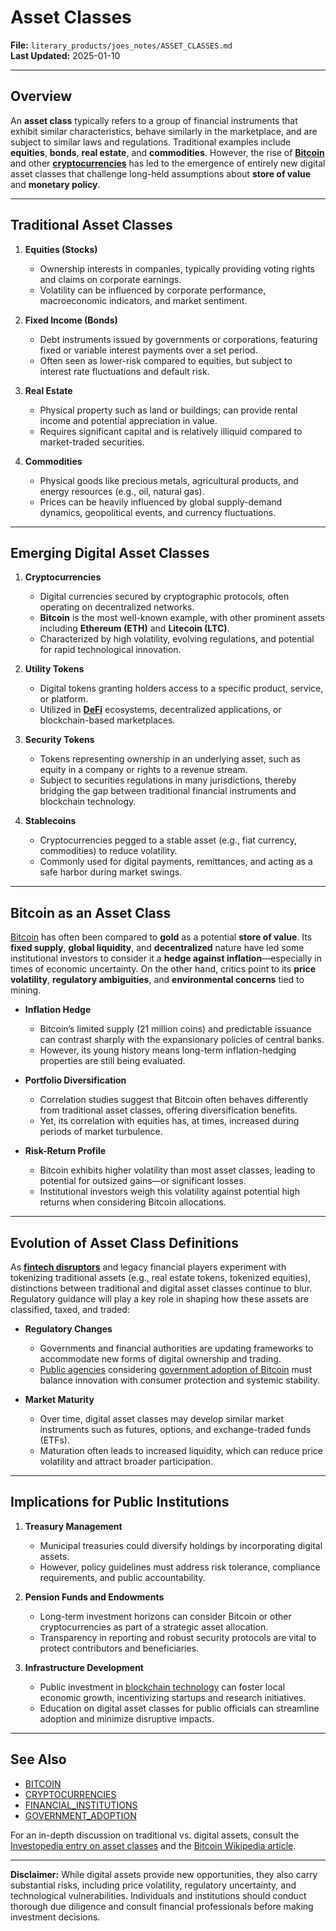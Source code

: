 # Asset Classes

**File:** `literary_products/joes_notes/ASSET_CLASSES.md`  
**Last Updated:** 2025-01-10

---

## Overview

An **asset class** typically refers to a group of financial instruments that exhibit similar characteristics, behave similarly in the marketplace, and are subject to similar laws and regulations. Traditional examples include **equities**, **bonds**, **real estate**, and **commodities**. However, the rise of **[Bitcoin](/literary_products/joes_notes/BITCOIN.md)** and other **[cryptocurrencies](/literary_products/joes_notes/CRYPTOCURRENCIES.md)** has led to the emergence of entirely new digital asset classes that challenge long-held assumptions about **store of value** and **monetary policy**.

---

## Traditional Asset Classes

1. **Equities (Stocks)**  
   - Ownership interests in companies, typically providing voting rights and claims on corporate earnings.  
   - Volatility can be influenced by corporate performance, macroeconomic indicators, and market sentiment.

2. **Fixed Income (Bonds)**  
   - Debt instruments issued by governments or corporations, featuring fixed or variable interest payments over a set period.  
   - Often seen as lower-risk compared to equities, but subject to interest rate fluctuations and default risk.

3. **Real Estate**  
   - Physical property such as land or buildings; can provide rental income and potential appreciation in value.  
   - Requires significant capital and is relatively illiquid compared to market-traded securities.

4. **Commodities**  
   - Physical goods like precious metals, agricultural products, and energy resources (e.g., oil, natural gas).  
   - Prices can be heavily influenced by global supply-demand dynamics, geopolitical events, and currency fluctuations.

---

## Emerging Digital Asset Classes

1. **Cryptocurrencies**  
   - Digital currencies secured by cryptographic protocols, often operating on decentralized networks.  
   - **Bitcoin** is the most well-known example, with other prominent assets including **Ethereum (ETH)** and **Litecoin (LTC)**.  
   - Characterized by high volatility, evolving regulations, and potential for rapid technological innovation.

2. **Utility Tokens**  
   - Digital tokens granting holders access to a specific product, service, or platform.  
   - Utilized in **[DeFi](/literary_products/joes_notes/DEFI_BASICS.md)** ecosystems, decentralized applications, or blockchain-based marketplaces.

3. **Security Tokens**  
   - Tokens representing ownership in an underlying asset, such as equity in a company or rights to a revenue stream.  
   - Subject to securities regulations in many jurisdictions, thereby bridging the gap between traditional financial instruments and blockchain technology.

4. **Stablecoins**  
   - Cryptocurrencies pegged to a stable asset (e.g., fiat currency, commodities) to reduce volatility.  
   - Commonly used for digital payments, remittances, and acting as a safe harbor during market swings.

---

## Bitcoin as an Asset Class

[Bitcoin](/literary_products/joes_notes/BITCOIN.md) has often been compared to **gold** as a potential **store of value**. Its **fixed supply**, **global liquidity**, and **decentralized** nature have led some institutional investors to consider it a **hedge against inflation**—especially in times of economic uncertainty. On the other hand, critics point to its **price volatility**, **regulatory ambiguities**, and **environmental concerns** tied to mining.

- **Inflation Hedge**  
  - Bitcoin’s limited supply (21 million coins) and predictable issuance can contrast sharply with the expansionary policies of central banks.  
  - However, its young history means long-term inflation-hedging properties are still being evaluated.

- **Portfolio Diversification**  
  - Correlation studies suggest that Bitcoin often behaves differently from traditional asset classes, offering diversification benefits.  
  - Yet, its correlation with equities has, at times, increased during periods of market turbulence.

- **Risk-Return Profile**  
  - Bitcoin exhibits higher volatility than most asset classes, leading to potential for outsized gains—or significant losses.  
  - Institutional investors weigh this volatility against potential high returns when considering Bitcoin allocations.

---

## Evolution of Asset Class Definitions

As **[fintech disruptors](/literary_products/joes_notes/FINTECH_INNOVATORS.md)** and legacy financial players experiment with tokenizing traditional assets (e.g., real estate tokens, tokenized equities), distinctions between traditional and digital asset classes continue to blur. Regulatory guidance will play a key role in shaping how these assets are classified, taxed, and traded:

- **Regulatory Changes**  
  - Governments and financial authorities are updating frameworks to accommodate new forms of digital ownership and trading.  
  - [Public agencies](/literary_products/joes_notes/PUBLIC_AGENCIES.md) considering [government adoption of Bitcoin](/literary_products/joes_notes/GOVERNMENT_ADOPTION.md) must balance innovation with consumer protection and systemic stability.

- **Market Maturity**  
  - Over time, digital asset classes may develop similar market instruments such as futures, options, and exchange-traded funds (ETFs).  
  - Maturation often leads to increased liquidity, which can reduce price volatility and attract broader participation.

---

## Implications for Public Institutions

1. **Treasury Management**  
   - Municipal treasuries could diversify holdings by incorporating digital assets.  
   - However, policy guidelines must address risk tolerance, compliance requirements, and public accountability.

2. **Pension Funds and Endowments**  
   - Long-term investment horizons can consider Bitcoin or other cryptocurrencies as part of a strategic asset allocation.  
   - Transparency in reporting and robust security protocols are vital to protect contributors and beneficiaries.

3. **Infrastructure Development**  
   - Public investment in [blockchain technology](/literary_products/joes_notes/BLOCKCHAIN_SCALABILITY.md) can foster local economic growth, incentivizing startups and research initiatives.  
   - Education on digital asset classes for public officials can streamline adoption and minimize disruptive impacts.

---

## See Also

- [BITCOIN](/literary_products/joes_notes/BITCOIN.md)  
- [CRYPTOCURRENCIES](/literary_products/joes_notes/CRYPTOCURRENCIES.md)  
- [FINANCIAL_INSTITUTIONS](/literary_products/joes_notes/FINANCIAL_INSTITUTIONS.md)  
- [GOVERNMENT_ADOPTION](/literary_products/joes_notes/GOVERNMENT_ADOPTION.md)

For an in-depth discussion on traditional vs. digital assets, consult the [Investopedia entry on asset classes](https://www.investopedia.com/terms/a/assetclasses.asp) and the [Bitcoin Wikipedia article](https://en.wikipedia.org/wiki/Bitcoin).

---

**Disclaimer:** While digital assets provide new opportunities, they also carry substantial risks, including price volatility, regulatory uncertainty, and technological vulnerabilities. Individuals and institutions should conduct thorough due diligence and consult financial professionals before making investment decisions.
